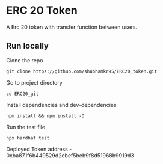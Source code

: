 # ERC 20 Token

A Erc 20 token with transfer function between users.

## Run locally

Clone the repo

```
git clone https://github.com/shubhamkr95/ERC20_token.git
```

Go to project directory

```
cd ERC20_git
```

Install dependencies and dev-dependencies

```
npm install && npm install -D
```

Run the test file

```
npx hardhat test
```

Deployed Token address - 0xba871f6b449529d2ebef5beb9f8d51968b9919d3
